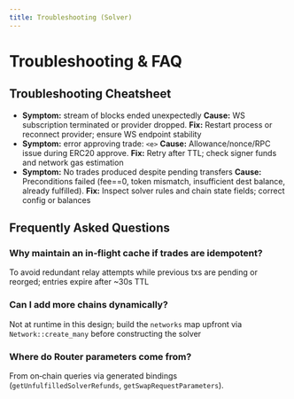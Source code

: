 ```yaml
---
title: Troubleshooting (Solver)
---
```


# Troubleshooting & FAQ

## Troubleshooting Cheatsheet

* **Symptom:** stream of blocks ended unexpectedly
  **Cause:** WS subscription terminated or provider dropped.
  **Fix:** Restart process or reconnect provider; ensure WS endpoint stability
* **Symptom:** error approving trade: `<e>`
  **Cause:** Allowance/nonce/RPC issue during ERC20 approve.
  **Fix:** Retry after TTL; check signer funds and network gas estimation
* **Symptom:** No trades produced despite pending transfers
  **Cause:** Preconditions failed (fee==0, token mismatch, insufficient dest balance, already fulfilled).
  **Fix:** Inspect solver rules and chain state fields; correct config or balances

## Frequently Asked Questions

### Why maintain an in‑flight cache if trades are idempotent?

To avoid redundant relay attempts while previous txs are pending or reorged; entries expire after ~30s TTL

### Can I add more chains dynamically?

Not at runtime in this design; build the `networks` map upfront via `Network::create_many` before constructing the solver

### Where do Router parameters come from?

From on‑chain queries via generated bindings (`getUnfulfilledSolverRefunds`, `getSwapRequestParameters`).
